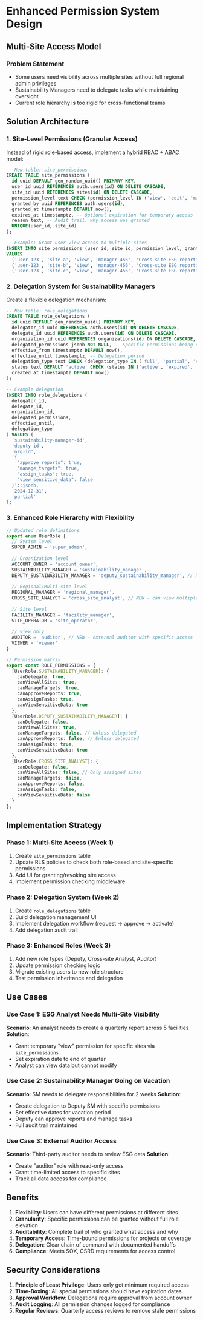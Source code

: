 # Enhanced Permission System Design

## Multi-Site Access Model

### Problem Statement
- Some users need visibility across multiple sites without full regional admin privileges
- Sustainability Managers need to delegate tasks while maintaining oversight
- Current role hierarchy is too rigid for cross-functional teams

## Solution Architecture

### 1. Site-Level Permissions (Granular Access)

Instead of rigid role-based access, implement a hybrid RBAC + ABAC model:

```sql
-- New table: site_permissions
CREATE TABLE site_permissions (
  id uuid DEFAULT gen_random_uuid() PRIMARY KEY,
  user_id uuid REFERENCES auth.users(id) ON DELETE CASCADE,
  site_id uuid REFERENCES sites(id) ON DELETE CASCADE,
  permission_level text CHECK (permission_level IN ('view', 'edit', 'manage')),
  granted_by uuid REFERENCES auth.users(id),
  granted_at timestamptz DEFAULT now(),
  expires_at timestamptz, -- Optional expiration for temporary access
  reason text, -- Audit trail: why access was granted
  UNIQUE(user_id, site_id)
);

-- Example: Grant user view access to multiple sites
INSERT INTO site_permissions (user_id, site_id, permission_level, granted_by, reason)
VALUES 
  ('user-123', 'site-a', 'view', 'manager-456', 'Cross-site ESG reporting'),
  ('user-123', 'site-b', 'view', 'manager-456', 'Cross-site ESG reporting'),
  ('user-123', 'site-c', 'view', 'manager-456', 'Cross-site ESG reporting');
```

### 2. Delegation System for Sustainability Managers

Create a flexible delegation mechanism:

```sql
-- New table: role_delegations
CREATE TABLE role_delegations (
  id uuid DEFAULT gen_random_uuid() PRIMARY KEY,
  delegator_id uuid REFERENCES auth.users(id) ON DELETE CASCADE,
  delegate_id uuid REFERENCES auth.users(id) ON DELETE CASCADE,
  organization_id uuid REFERENCES organizations(id) ON DELETE CASCADE,
  delegated_permissions jsonb NOT NULL, -- Specific permissions being delegated
  effective_from timestamptz DEFAULT now(),
  effective_until timestamptz, -- Delegation period
  delegation_type text CHECK (delegation_type IN ('full', 'partial', 'vacation', 'project')),
  status text DEFAULT 'active' CHECK (status IN ('active', 'expired', 'revoked')),
  created_at timestamptz DEFAULT now()
);

-- Example delegation
INSERT INTO role_delegations (
  delegator_id, 
  delegate_id, 
  organization_id,
  delegated_permissions,
  effective_until,
  delegation_type
) VALUES (
  'sustainability-manager-id',
  'deputy-id',
  'org-id',
  '{
    "approve_reports": true,
    "manage_targets": true,
    "assign_tasks": true,
    "view_sensitive_data": false
  }'::jsonb,
  '2024-12-31',
  'partial'
);
```

### 3. Enhanced Role Hierarchy with Flexibility

```typescript
// Updated role definitions
export enum UserRole {
  // System level
  SUPER_ADMIN = 'super_admin',
  
  // Organization level
  ACCOUNT_OWNER = 'account_owner',
  SUSTAINABILITY_MANAGER = 'sustainability_manager',
  DEPUTY_SUSTAINABILITY_MANAGER = 'deputy_sustainability_manager', // NEW
  
  // Regional/Multi-site level
  REGIONAL_MANAGER = 'regional_manager',
  CROSS_SITE_ANALYST = 'cross_site_analyst', // NEW - can view multiple sites
  
  // Site level
  FACILITY_MANAGER = 'facility_manager',
  SITE_OPERATOR = 'site_operator',
  
  // View only
  AUDITOR = 'auditor', // NEW - external auditor with specific access
  VIEWER = 'viewer'
}

// Permission matrix
export const ROLE_PERMISSIONS = {
  [UserRole.SUSTAINABILITY_MANAGER]: {
    canDelegate: true,
    canViewAllSites: true,
    canManageTargets: true,
    canApproveReports: true,
    canAssignTasks: true,
    canViewSensitiveData: true
  },
  [UserRole.DEPUTY_SUSTAINABILITY_MANAGER]: {
    canDelegate: false,
    canViewAllSites: true,
    canManageTargets: false, // Unless delegated
    canApproveReports: false, // Unless delegated
    canAssignTasks: true,
    canViewSensitiveData: true
  },
  [UserRole.CROSS_SITE_ANALYST]: {
    canDelegate: false,
    canViewAllSites: false, // Only assigned sites
    canManageTargets: false,
    canApproveReports: false,
    canAssignTasks: false,
    canViewSensitiveData: false
  }
};
```

## Implementation Strategy

### Phase 1: Multi-Site Access (Week 1)
1. Create `site_permissions` table
2. Update RLS policies to check both role-based and site-specific permissions
3. Add UI for granting/revoking site access
4. Implement permission checking middleware

### Phase 2: Delegation System (Week 2)
1. Create `role_delegations` table
2. Build delegation management UI
3. Implement delegation workflow (request → approve → activate)
4. Add delegation audit trail

### Phase 3: Enhanced Roles (Week 3)
1. Add new role types (Deputy, Cross-site Analyst, Auditor)
2. Update permission checking logic
3. Migrate existing users to new role structure
4. Test permission inheritance and delegation

## Use Cases

### Use Case 1: ESG Analyst Needs Multi-Site Visibility
**Scenario**: An analyst needs to create a quarterly report across 5 facilities
**Solution**: 
- Grant temporary "view" permission for specific sites via `site_permissions`
- Set expiration date to end of quarter
- Analyst can view data but cannot modify

### Use Case 2: Sustainability Manager Going on Vacation
**Scenario**: SM needs to delegate responsibilities for 2 weeks
**Solution**:
- Create delegation to Deputy SM with specific permissions
- Set effective dates for vacation period
- Deputy can approve reports and manage tasks
- Full audit trail maintained

### Use Case 3: External Auditor Access
**Scenario**: Third-party auditor needs to review ESG data
**Solution**:
- Create "auditor" role with read-only access
- Grant time-limited access to specific sites
- Track all data access for compliance

## Benefits

1. **Flexibility**: Users can have different permissions at different sites
2. **Granularity**: Specific permissions can be granted without full role elevation
3. **Auditability**: Complete trail of who granted what access and why
4. **Temporary Access**: Time-bound permissions for projects or coverage
5. **Delegation**: Clear chain of command with documented handoffs
6. **Compliance**: Meets SOX, CSRD requirements for access control

## Security Considerations

1. **Principle of Least Privilege**: Users only get minimum required access
2. **Time-Boxing**: All special permissions should have expiration dates
3. **Approval Workflow**: Delegations require approval from account owner
4. **Audit Logging**: All permission changes logged for compliance
5. **Regular Reviews**: Quarterly access reviews to remove stale permissions